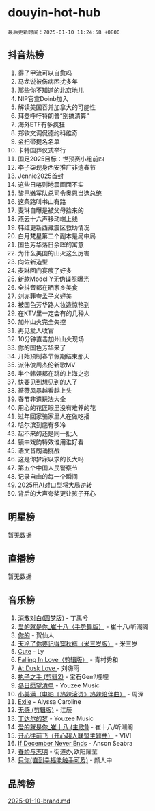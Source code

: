 # douyin-hot-hub

`最后更新时间：2025-01-10 11:24:58 +0800`

## 抖音热榜

1. 得了甲流可以自愈吗
1. 马龙说被伤病困扰多年
1. 那些你不知道的北京地儿
1. NIP官宣Doinb加入
1. 解读美国吞并加拿大的可能性
1. 拜登呼吁特朗普“别搞清算”
1. 海外ETF有多疯狂
1. 郑钦文调侃德约科维奇
1. 金扫帚提名名单
1. 卡特国葬仪式举行
1. 国足2025目标：世预赛小组前四
1. 李子柒现身西安推广非遗春节
1. Jennie2025首封
1. 这些日喀则地震画面不实
1. 黎巴嫩军队总司令奥恩当选总统
1. 这条路叫书山有路
1. 麦琳自曝是被父母捡来的
1. 燕云十六声移动端上线
1. 韩红更新西藏震区救助情况
1. 白月梵星第二个副本是局中局
1. 国色芳华落日余晖的寓意
1. 为什么美国的山火这么厉害
1. 向佐新造型
1. 麦琳回门宴瘦了好多
1. 新款Model Y无伪谍照曝光
1. 全抖音都在晒家乡美食
1. 刘亦菲夸孟子义好美
1. 被国色芳华路人妆造惊艳到
1. 在KTV里一定会有的几种人
1. 加州山火完全失控
1. 再见爱人收官
1. 10分钟直击加州山火现场
1. 你的国色芳华来了
1. 开始预制春节假期结束那天
1. 派伟俊周杰伦新歌MV
1. 半个韩娱都在跳的上海之恋
1. 快要见到想见到的人了
1. 蔷薇风暴越看越上头
1. 春节非遗玩法大全
1. 用心的花匠眼里没有难养的花
1. 过年回家骗家里人在做吃播
1. 哈尔滨到底有多冷
1. 起不来的还是同一批人
1. 镜中戏韵特效谁用谁好看
1. 语文音朗诵挑战
1. 这是你梦寐以求的长大吗
1. 第五个中国人民警察节
1. 记录自由的每一个瞬间
1. 2025用AI对口型将大局逆转
1. 背后的大声夸奖更让孩子开心

## 明星榜

暂无数据

## 直播榜

暂无数据

## 音乐榜

1. [消散对白(圆梦版)](https://sf5-hl-cdn-tos.douyinstatic.com/obj/tos-cn-ve-2774/og4jB5I5IizzoZVAAAzWgBMAsMDWoArfwBOiFs) - 丁禹兮
1. [爱的就是你_崔十八（手势舞版）](https://sf5-hl-cdn-tos.douyinstatic.com/obj/tos-cn-ve-2774/oApB2AigNyB4sTw7JhBOikMAf0oDJzMWBuIrgm) - 崔十八/听潮阁
1. [你的](https://sf5-hl-cdn-tos.douyinstatic.com/obj/tos-cn-ve-2774/oYuIeKf42jB7sEV6B2upMdpYAgfrQWj0FeRegh) - 贺仙人
1. [天冷了你要记得穿秋裤（米三岁版）](https://sf3-cdn-tos.douyinstatic.com/obj/tos-cn-ve-2774/oQlIwVIDWiZ6BQilAorS7MA0AgCkQDvcZAdm1) - 米三岁
1. [Cute](https://sf5-hl-cdn-tos.douyinstatic.com/obj/tos-cn-ve-2774/o4IbIzHWKAAB4wsS5qMBRiiAlEBGTpQRNfFvuo) - Ly
1. [Falling In Love（剪辑版）](https://sf5-hl-cdn-tos.douyinstatic.com/obj/tos-cn-ve-2774/o8ajpA8zzgBPahbBIO8AcKGBLJezFCRd1wfP9f) - 青村秀和
1. [ At Dusk  Love ](https://sf3-cdn-tos.douyinstatic.com/obj/tos-cn-ve-2774/o8CrpCf5CaYgI4ZrtQgMQAFEfuGqNnRSDQAPBc) - 刘嗨雨
1. [执子之手 (剪辑2)](https://sf5-hl-cdn-tos.douyinstatic.com/obj/tos-cn-ve-2774/oUoZLQjCc31XzqsBnBQUNgeKtYPBcgbFDwtfcu) - 宝石Gem\哩哩
1. [冬日愿望清单](https://sf5-hl-cdn-tos.douyinstatic.com/obj/tos-cn-ve-2774/oIIgUOeamCFCVAzxN6MFRLIBlLGpUqQxeeHrLE) - Youzee Music
1. [小美满（电影《热辣滚烫》热辣陪伴曲）](https://sf5-hl-cdn-tos.douyinstatic.com/obj/tos-cn-ve-2774/o0GAn2lSgfZIDUgtevCGDQYnFg4CwnrBaxbTZL) - 周深
1. [Exile](https://sf5-hl-cdn-tos.douyinstatic.com/obj/tos-cn-ve-2774/oYj4gAQTknKE3WW0Je8KGmQ7z1cA4FefwtbufD) - Alyssa Caroline
1. [无感 (剪辑版)](https://sf5-hl-cdn-tos.douyinstatic.com/obj/tos-cn-ve-2774/o0eIsUzJBDlQaQFC5OFlgbMEZC1TFYBftOBn6p) - 江辰
1. [丁达尔的梦](https://sf6-cdn-tos.douyinstatic.com/obj/tos-cn-ve-2774/oMU3WirUZBVQkAC9ccG5P2IQirziZM2RTInUY) - Youzee Music
1. [爱的就是你_崔十八 (主歌1)](https://sf5-hl-cdn-tos.douyinstatic.com/obj/tos-cn-ve-2774/oI5BO5DhFZ6UTcNCnZaOCBLtZ7WIMQGfgnXf5E) - 崔十八/听潮阁
1. [开心往前飞（开心超人联盟主题曲）](https://sf5-hl-cdn-tos.douyinstatic.com/obj/tos-cn-ve-2774/9d8fb7c82cf1421fb93a9fe925275e0a) - VIVI
1. [If December Never Ends](https://sf5-hl-cdn-tos.douyinstatic.com/obj/tos-cn-ve-2774/oY1IQMoTgCFIBg8RZifyqlBBt1UFgitTYmxeOS) - Anson Seabra
1. [春娇与志明](https://sf5-hl-cdn-tos.douyinstatic.com/obj/tos-cn-ve-2774/e530d8fceb7044b39707d7f9ff54add1) - 街道办,欧阳耀莹
1. [只你(直到幸福能触手可及)](https://sf5-hl-cdn-tos.douyinstatic.com/obj/tos-cn-ve-2774/o0lBkRDzFTeaVSUz3ZZSCBVtZ5DIMQGfgmEAuE) - 颜人中

## 品牌榜

[2025-01-10-brand.md](2025-01-10-brand.md)
